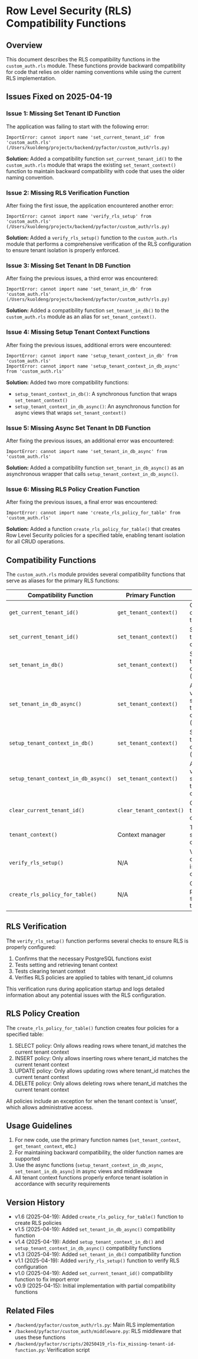 # Row Level Security (RLS) Compatibility Functions

## Overview
This document describes the RLS compatibility functions in the `custom_auth.rls` module. These functions provide backward compatibility for code that relies on older naming conventions while using the current RLS implementation.

## Issues Fixed on 2025-04-19

### Issue 1: Missing Set Tenant ID Function
The application was failing to start with the following error:
```
ImportError: cannot import name 'set_current_tenant_id' from 'custom_auth.rls' (/Users/kuoldeng/projectx/backend/pyfactor/custom_auth/rls.py)
```

**Solution:** Added a compatibility function `set_current_tenant_id()` to the `custom_auth.rls` module that wraps the existing `set_tenant_context()` function to maintain backward compatibility with code that uses the older naming convention.

### Issue 2: Missing RLS Verification Function
After fixing the first issue, the application encountered another error:
```
ImportError: cannot import name 'verify_rls_setup' from 'custom_auth.rls' (/Users/kuoldeng/projectx/backend/pyfactor/custom_auth/rls.py)
```

**Solution:** Added a `verify_rls_setup()` function to the `custom_auth.rls` module that performs a comprehensive verification of the RLS configuration to ensure tenant isolation is properly enforced.

### Issue 3: Missing Set Tenant In DB Function
After fixing the previous issues, a third error was encountered:
```
ImportError: cannot import name 'set_tenant_in_db' from 'custom_auth.rls' (/Users/kuoldeng/projectx/backend/pyfactor/custom_auth/rls.py)
```

**Solution:** Added a compatibility function `set_tenant_in_db()` to the `custom_auth.rls` module as an alias for `set_tenant_context()`.

### Issue 4: Missing Setup Tenant Context Functions
After fixing the previous issues, additional errors were encountered:
```
ImportError: cannot import name 'setup_tenant_context_in_db' from 'custom_auth.rls'
ImportError: cannot import name 'setup_tenant_context_in_db_async' from 'custom_auth.rls'
```

**Solution:** Added two more compatibility functions:
- `setup_tenant_context_in_db()`: A synchronous function that wraps `set_tenant_context()`
- `setup_tenant_context_in_db_async()`: An asynchronous function for async views that wraps `set_tenant_context()`

### Issue 5: Missing Async Set Tenant In DB Function
After fixing the previous issues, an additional error was encountered:
```
ImportError: cannot import name 'set_tenant_in_db_async' from 'custom_auth.rls'
```

**Solution:** Added a compatibility function `set_tenant_in_db_async()` as an asynchronous wrapper that calls `setup_tenant_context_in_db_async()`.

### Issue 6: Missing RLS Policy Creation Function
After fixing the previous issues, a final error was encountered:
```
ImportError: cannot import name 'create_rls_policy_for_table' from 'custom_auth.rls'
```

**Solution:** Added a function `create_rls_policy_for_table()` that creates Row Level Security policies for a specified table, enabling tenant isolation for all CRUD operations.

## Compatibility Functions

The `custom_auth.rls` module provides several compatibility functions that serve as aliases for the primary RLS functions:

| Compatibility Function | Primary Function | Description |
|------------------------|-----------------|-------------|
| `get_current_tenant_id()` | `get_tenant_context()` | Gets the current tenant ID |
| `set_current_tenant_id()` | `set_tenant_context()` | Sets the tenant context |
| `set_tenant_in_db()` | `set_tenant_context()` | Sets the tenant context (alias) |
| `set_tenant_in_db_async()` | `set_tenant_context()` | Async version for setting tenant context (alias) |
| `setup_tenant_context_in_db()` | `set_tenant_context()` | Sets the tenant context (alias) |
| `setup_tenant_context_in_db_async()` | `set_tenant_context()` | Async version for setting tenant context |
| `clear_current_tenant_id()` | `clear_tenant_context()` | Clears the tenant context |
| `tenant_context()` | Context manager | Temporarily sets a tenant context |
| `verify_rls_setup()` | N/A | Verifies RLS configuration is working correctly |
| `create_rls_policy_for_table()` | N/A | Creates RLS policies for a specified table |

## RLS Verification

The `verify_rls_setup()` function performs several checks to ensure RLS is properly configured:

1. Confirms that the necessary PostgreSQL functions exist
2. Tests setting and retrieving tenant context
3. Tests clearing tenant context
4. Verifies RLS policies are applied to tables with tenant_id columns

This verification runs during application startup and logs detailed information about any potential issues with the RLS configuration.

## RLS Policy Creation

The `create_rls_policy_for_table()` function creates four policies for a specified table:

1. SELECT policy: Only allows reading rows where tenant_id matches the current tenant context
2. INSERT policy: Only allows inserting rows where tenant_id matches the current tenant context
3. UPDATE policy: Only allows updating rows where tenant_id matches the current tenant context
4. DELETE policy: Only allows deleting rows where tenant_id matches the current tenant context

All policies include an exception for when the tenant context is 'unset', which allows administrative access.

## Usage Guidelines

1. For new code, use the primary function names (`set_tenant_context`, `get_tenant_context`, etc.)
2. For maintaining backward compatibility, the older function names are supported
3. Use the async functions (`setup_tenant_context_in_db_async`, `set_tenant_in_db_async`) in async views and middleware
4. All tenant context functions properly enforce tenant isolation in accordance with security requirements

## Version History

- v1.6 (2025-04-19): Added `create_rls_policy_for_table()` function to create RLS policies
- v1.5 (2025-04-19): Added `set_tenant_in_db_async()` compatibility function
- v1.4 (2025-04-19): Added `setup_tenant_context_in_db()` and `setup_tenant_context_in_db_async()` compatibility functions
- v1.3 (2025-04-19): Added `set_tenant_in_db()` compatibility function
- v1.1 (2025-04-19): Added `verify_rls_setup()` function to verify RLS configuration
- v1.0 (2025-04-19): Added `set_current_tenant_id()` compatibility function to fix import error
- v0.9 (2025-04-15): Initial implementation with partial compatibility functions

## Related Files

- `/backend/pyfactor/custom_auth/rls.py`: Main RLS implementation
- `/backend/pyfactor/custom_auth/middleware.py`: RLS middleware that uses these functions
- `/backend/pyfactor/scripts/20250419_rls-fix_missing-tenant-id-function.py`: Verification script 
